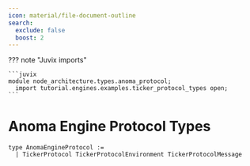 ```yaml
---
icon: material/file-document-outline
search:
  exclude: false
  boost: 2
---
```


??? note "Juvix imports"

    ```juvix
    module node_architecture.types.anoma_protocol;
      import tutorial.engines.examples.ticker_protocol_types open;
    ```

# Anoma Engine Protocol Types

```juvix
type AnomaEngineProtocol :=
  | TickerProtocol TickerProtocolEnvironment TickerProtocolMessage
```